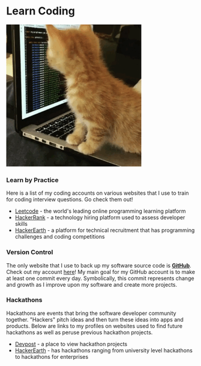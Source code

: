 # Learn Coding

![](../.gitbook/assets/coding.gif)

### Learn by Practice

Here is a list of my coding accounts on various websites that I use to train for coding interview questions. Go check them out!

* [Leetcode](https://leetcode.com/paulinakhew/) - the world's leading online programming learning platform
* [HackerRank](https://www.hackerrank.com/paulinakhew12345?hr_r=1) - a technology hiring platform used to assess developer skills
* [HackerEarth](https://www.hackerearth.com/@paulinakhew) - a platform for technical recruitment that has programming challenges and coding competitions

### Version Control

The only website that I use to back up my software source code is [**GitHub**](https://github.com/paulinakhew). Check out my account [here](https://github.com/paulinakhew)! My main goal for my GitHub account is to make at least one commit every day. Symbolically, this commit represents change and growth as I improve upon my software and create more projects. 

### Hackathons

Hackathons are events that bring the software developer community together. "Hackers" pitch ideas and then turn these ideas into apps and products. Below are links to my profiles on websites used to find future hackathons as well as peruse previous hackathon projects.  

* [Devpost](https://devpost.com/Paulinakhew?ref_content=user-portfolio&ref_feature=portfolio&ref_medium=global-nav) - a place to view hackathon projects
* [HackerEarth](https://www.hackerearth.com/@paulinakhew) - has hackathons ranging from university level hackathons to hackathons for enterprises

